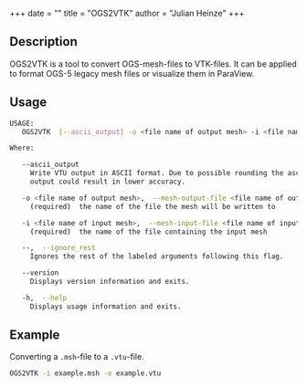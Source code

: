 +++
date = ""
title = "OGS2VTK"
author = "Julian Heinze"
+++

## Description

OGS2VTK is a tool to convert OGS-mesh-files to VTK-files.
It can be applied to format OGS-5 legacy mesh files or visualize them in ParaView.

## Usage

```bash
USAGE:
   OGS2VTK  [--ascii_output] -o <file name of output mesh> -i <file name of input mesh> [--] [--version] [-h]

Where:

   --ascii_output
     Write VTU output in ASCII format. Due to possible rounding the ascii
     output could result in lower accuracy.

   -o <file name of output mesh>,  --mesh-output-file <file name of output mesh>
     (required)  the name of the file the mesh will be written to

   -i <file name of input mesh>,  --mesh-input-file <file name of input mesh>
     (required)  the name of the file containing the input mesh

   --,  --ignore_rest
     Ignores the rest of the labeled arguments following this flag.

   --version
     Displays version information and exits.

   -h,  --help
     Displays usage information and exits.
```

## Example

Converting a `.msh`-file to a `.vtu`-file.

```bash
OGS2VTK -i example.msh -o example.vtu
```

